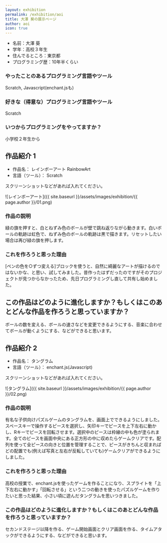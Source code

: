 ```yaml
---
layout: exhibition
permalink: /exhibition/aoi
title: 大澤 葵の展示ページ
author: aoi
icon: true
---
```

- 名前：大澤 葵
- 学年：高校３年生
- 住んでるところ：東京都
- プログラミング歴：10年半くらい

### やったことのあるプログラミング言語やツール

 Scratch, Javascript(enchant.jsも)

### 好きな（得意な）プログラミング言語やツール

 Scratch

### いつからプログラミングをやってますか？

 小学校２年生から

## 作品紹介 1

- 作品名： レインボーアート RainbowArt
- 言語（ツール）： Scratch

スクリーンショットなどがあれば入れてください。

![レインボーアート]({{ site.baseurl }}/assets/images/exhibition/{{ page.author }}/01.png)

### 作品の説明

 緑の旗を押すと、白とねずみ色のボールが壁で跳ね返りながら動きます。白いボールの軌跡は虹色で、ねずみ色のボールの軌跡は黒で描きます。リセットしたい場合は再び緑の旗を押します。

### これを作ろうと思った理由

 [ペンの色を○ずつ変える]ブロックを使うと、自然に綺麗なアートが描けるのではないかな、と思い、試してみました。昔作ったはずだったのですがそのプロジェクトが見つからなかったため、先日プログラミングし直して共有し始めました。

## この作品はどのように進化しますか？もしくはこのあとどんな作品を作ろうと思っていますか？

 ボールの数を変える、ボールの速さなどを変更できるようにする、音楽に合わせてボールが動くようにする、などができると思います。

## 作品紹介 2

- 作品名： タングラム
- 言語（ツール）： enchant.js(Javascript)

スクリーンショットなどがあれば入れてください。

![タングラム]({{ site.baseurl }}/assets/images/exhibition/{{ page.author }}/02.png)

### 作品の説明

 有名な子供向けパズルゲームのタングラムを、画面上でできるようにしました。スペースキーで操作するピースを選択し、矢印キーでピースを上下左右に動かし、Rキーでピースを回転させます。選択中のピースは枠線の中も色が塗られます。全てのピースを画面中央にある正方形の中に収めたらゲームクリアです。配列を使って全ピースの向きと位置を管理することで、ピースがきちんと収まればどの配置でも(例えば写真と左右が反転していても)ゲームクリアができるようにしました。

### これを作ろうと思った理由

 高校の授業で、enchant.jsを使ったゲームを作ることになり、スプライトを「上下左右に動かす」「回転させる」という二つの動きを使ったパズルゲームを作りたいと思った結果、小さい頃に遊んだタングラムを思いつきました。

### この作品はどのように進化しますか？もしくはこのあとどんな作品を作ろうと思っていますか？

 セカンドステージ以降を作る、ゲーム開始画面とクリア画面を作る、タイムアタックができるようにする、などができると思います。
